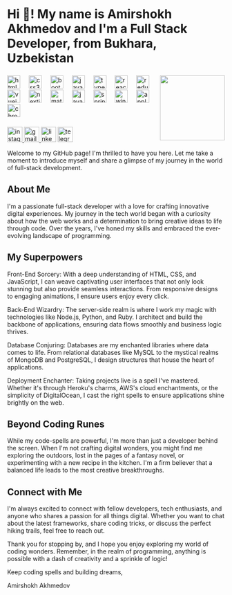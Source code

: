 <h1 align="left">Hi 👋! My name is Amirshokh Akhmedov and I'm a Full Stack Developer, from Bukhara, Uzbekistan</h1>

###

<img align="right" height="150" src="https://i.imgflip.com/65efzo.gif"  />

###

<div align="left">
  <img src="https://cdn.jsdelivr.net/gh/devicons/devicon/icons/html5/html5-original.svg" height="30" alt="html5 logo"  />
  <img width="12" />
  <img src="https://cdn.jsdelivr.net/gh/devicons/devicon/icons/css3/css3-original.svg" height="30" alt="css3 logo"  />
  <img width="12" />
  <img src="https://cdn.jsdelivr.net/gh/devicons/devicon/icons/bootstrap/bootstrap-original.svg" height="30" alt="bootstrap logo"  />
  <img width="12" />
  <img src="https://cdn.jsdelivr.net/gh/devicons/devicon/icons/javascript/javascript-original.svg" height="30" alt="javascript logo"  />
  <img width="12" />
  <img src="https://cdn.jsdelivr.net/gh/devicons/devicon/icons/typescript/typescript-original.svg" height="30" alt="typescript logo"  />
  <img width="12" />
  <img src="https://cdn.jsdelivr.net/gh/devicons/devicon/icons/react/react-original.svg" height="30" alt="react logo"  />
  <img width="12" />
  <img src="https://cdn.jsdelivr.net/gh/devicons/devicon/icons/redux/redux-original.svg" height="30" alt="redux logo"  />
  <img width="12" />
  <img src="https://cdn.jsdelivr.net/gh/devicons/devicon/icons/vuejs/vuejs-original.svg" height="30" alt="vuejs logo"  />
  <img width="12" />
  <img src="https://cdn.jsdelivr.net/gh/devicons/devicon/icons/nextjs/nextjs-original.svg" height="30" alt="nextjs logo"  />
  <img width="12" />
  <img src="https://cdn.jsdelivr.net/gh/devicons/devicon/icons/materialui/materialui-original.svg" height="30" alt="materialui logo"  />
  <img width="12" />
  <img src="https://cdn.jsdelivr.net/gh/devicons/devicon/icons/java/java-original.svg" height="30" alt="java logo"  />
  <img width="12" />
  <img src="https://cdn.jsdelivr.net/gh/devicons/devicon/icons/spring/spring-original.svg" height="30" alt="spring logo"  />
  <img width="12" />
  <img src="https://cdn.jsdelivr.net/gh/devicons/devicon/icons/windows8/windows8-original.svg" height="30" alt="windows8 logo"  />
  <img width="12" />
  <img src="https://cdn.jsdelivr.net/gh/devicons/devicon/icons/apple/apple-original.svg" height="30" alt="apple logo"  />
  <img width="12" />
  <img src="https://cdn.jsdelivr.net/gh/devicons/devicon/icons/chrome/chrome-original.svg" height="30" alt="chrome logo"  />
</div>

###

<div align="left">
  <a href="https://www.instagram.com/emris__06/?next=%2F" target="_blank">
    <img src="https://img.shields.io/static/v1?message=Instagram&logo=instagram&label=&color=E4405F&logoColor=white&labelColor=&style=for-the-badge" height="35" alt="instagram logo"  />
  </a>
  <a href="amirshohakhmedov@gmail.com" target="_blank">
    <img src="https://img.shields.io/static/v1?message=Gmail&logo=gmail&label=&color=D14836&logoColor=white&labelColor=&style=for-the-badge" height="35" alt="gmail logo"  />
  </a>
  <img src="https://img.shields.io/static/v1?message=LinkedIn&logo=linkedin&label=&color=0077B5&logoColor=white&labelColor=&style=for-the-badge" height="35" alt="linkedin logo"  />
  <a href="https://t.me/Emris_06" target="_blank">
    <img src="https://img.shields.io/static/v1?message=Telegram&logo=telegram&label=&color=2CA5E0&logoColor=white&labelColor=&style=for-the-badge" height="35" alt="telegram logo"  />
  </a>
</div>

<p>Welcome to my GitHub page! I'm thrilled to have you here. Let me take a moment to introduce myself and share a glimpse of my journey in the world of full-stack development.
</p>
<h2>About Me</h2>
<p>I'm a passionate full-stack developer with a love for crafting innovative digital experiences. My journey in the tech world began with a curiosity about how the web works and a determination to bring creative ideas to life through code. Over the years, I've honed my skills and embraced the ever-evolving landscape of programming.</p>

<h2>My Superpowers</h2>
Front-End Sorcery: With a deep understanding of HTML, CSS, and JavaScript, I can weave captivating user interfaces that not only look stunning but also provide seamless interactions. From responsive designs to engaging animations, I ensure users enjoy every click.

Back-End Wizardry: The server-side realm is where I work my magic with technologies like Node.js, Python, and Ruby. I architect and build the backbone of applications, ensuring data flows smoothly and business logic thrives.

Database Conjuring: Databases are my enchanted libraries where data comes to life. From relational databases like MySQL to the mystical realms of MongoDB and PostgreSQL, I design structures that house the heart of applications.

Deployment Enchanter: Taking projects live is a spell I've mastered. Whether it's through Heroku's charms, AWS's cloud enchantments, or the simplicity of DigitalOcean, I cast the right spells to ensure applications shine brightly on the web.

<h2>Beyond Coding Runes</h2>
While my code-spells are powerful, I'm more than just a developer behind the screen. When I'm not crafting digital wonders, you might find me exploring the outdoors, lost in the pages of a fantasy novel, or experimenting with a new recipe in the kitchen. I'm a firm believer that a balanced life leads to the most creative breakthroughs.

<h2>Connect with Me</h2>

I'm always excited to connect with fellow developers, tech enthusiasts, and anyone who shares a passion for all things digital. Whether you want to chat about the latest frameworks, share coding tricks, or discuss the perfect hiking trails, feel free to reach out.

Thank you for stopping by, and I hope you enjoy exploring my world of coding wonders. Remember, in the realm of programming, anything is possible with a dash of creativity and a sprinkle of logic!

Keep coding spells and building dreams,

Amirshokh Akhmedov


###
